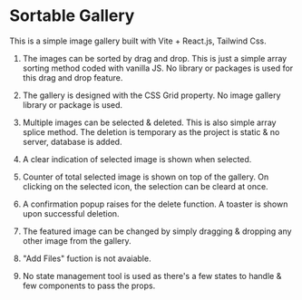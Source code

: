 # Sortable Gallery

This is a simple image gallery built with Vite + React.js, Tailwind Css.

<!-- Features -->

1. The images can be sorted by drag and drop. This is just a simple array sorting method coded with vanilla JS. No library or packages is used for this drag and drop feature.

2. The gallery is designed with the CSS Grid property. No image gallery library or package is used.

3. Multiple images can be selected & deleted. This is also simple array splice method. The deletion is temporary as the project is static & no server, database is added.

4. A clear indication of selected image is shown when selected.

5. Counter of total selected image is shown on top of the gallery. On clicking on the selected icon, the selection can be cleard at once.

6. A confirmation popup raises for the delete function. A toaster is shown upon successful deletion.

7. The featured image can be changed by simply dragging & dropping any other image from the gallery.

8. "Add Files" fuction is not avaiable.

9. No state management tool is used as there's a few states to handle & few components to pass the props.
